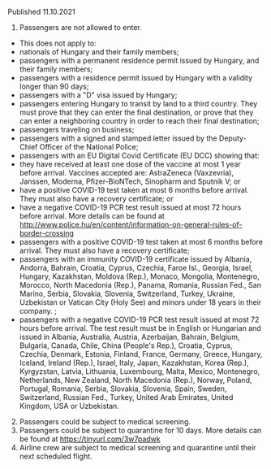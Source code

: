 Published 11.10.2021
1. Passengers are not allowed to enter.
- This does not apply to:
- nationals of Hungary and their family members;
- passengers with a permanent residence permit issued by Hungary, and their family members;
- passengers with a residence permit issued by Hungary with a validity longer than 90 days;
- passengers with a "D" visa issued by Hungary;
- passengers entering Hungary to transit by land to a third country. They must prove that they can enter the final destination, or prove that they can enter a neighboring country in order to reach their final destination;
- passengers traveling on business;
- passengers with a signed and stamped letter issued by the Deputy-Chief Officer of the National Police;
- passengers with an EU Digital Covid Certificate (EU DCC) showing that:
- they have received at least one dose of the vaccine at most 1 year before arrival. Vaccines accepted are: AstraZeneca (Vaxzevria), Janssen, Moderna, Pfizer-BioNTech, Sinopharm and Sputnik V; or
- have a positive COVID-19 test taken at most 6 months before arrival. They must also have a recovery certificate; or
- have a negative COVID-19 PCR test result issued at most 72 hours before arrival.
More details can be found at <a href="http://www.police.hu/en/content/information-on-general-rules-of-border-crossing">http://www.police.hu/en/content/information-on-general-rules-of-border-crossing</a>
- passengers with a positive COVID-19 test taken at most 6 months before arrival. They must also have a recovery certificate;
- passengers with an immunity COVID-19 certificate issued by Albania, Andorra, Bahrain, Croatia, Cyprus, Czechia, Faroe Isl., Georgia, Israel, Hungary, Kazakhstan, Moldova (Rep.), Monaco, Mongolia, Montenegro, Morocco, North Macedonia (Rep.), Panama, Romania, Russian Fed., San Marino, Serbia, Slovakia, Slovenia, Switzerland, Turkey, Ukraine, Uzbekistan or Vatican City (Holy See) and minors under 18 years in their company. ;
- passengers with a negative COVID-19 PCR test result issued at most 72 hours before arrival. The test result must be in English or Hungarian and issued in Albania, Australia, Austria, Azerbaijan, Bahrain, Belgium, Bulgaria, Canada, Chile, China (People's Rep.), Croatia, Cyprus, Czechia, Denmark, Estonia, Finland, France, Germany, Greece, Hungary, Iceland, Ireland (Rep.), Israel, Italy, Japan, Kazakhstan, Korea (Rep.), Kyrgyzstan, Latvia, Lithuania, Luxembourg, Malta, Mexico, Montenegro, Netherlands, New Zealand, North Macedonia (Rep.), Norway, Poland, Portugal, Romania, Serbia, Slovakia, Slovenia, Spain, Sweden, Switzerland, Russian Fed., Turkey, United Arab Emirates, United Kingdom, USA or Uzbekistan.
2. Passengers could be subject to medical screening.
3. Passengers could be subject to quarantine for 10 days. More details can be found at <a href="https://tinyurl.com/3w7padwk">https://tinyurl.com/3w7padwk</a>
4. Airline crew are subject to medical screening and quarantine until their next scheduled flight.